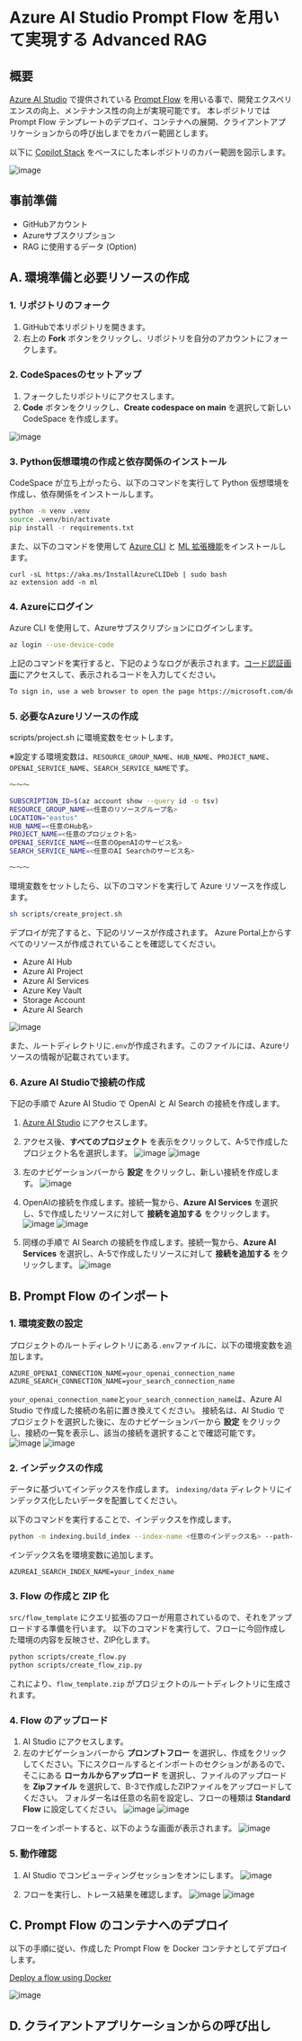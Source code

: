 # Azure AI Studio Prompt Flow を用いて実現する Advanced RAG

## 概要

[Azure AI Studio](https://azure.microsoft.com/ja-jp/products/ai-studio) で提供されている [Prompt Flow](https://learn.microsoft.com/ja-jp/azure/ai-studio/how-to/prompt-flow) を用いる事で、開発エクスペリエンスの向上、メンテナンス性の向上が実現可能です。
本レポジトリでは Prompt Flow テンプレートのデプロイ、コンテナへの展開、クライアントアプリケーションからの呼び出しまでをカバー範囲とします。

以下に [Copilot Stack](https://news.microsoft.com/ja-jp/features/230524-microsoft-outlines-framework-for-building-ai-apps-and-copilots-expands-ai-plugin-ecosystem/) をベースにした本レポジトリのカバー範囲を図示します。

![image](images/00.png)

## 事前準備

- GitHubアカウント
- Azureサブスクリプション
- RAG に使用するデータ (Option)

## A. 環境準備と必要リソースの作成

### 1. リポジトリのフォーク

1. GitHubで本リポジトリを開きます。
2. 右上の **Fork** ボタンをクリックし、リポジトリを自分のアカウントにフォークします。

### 2. CodeSpacesのセットアップ

1. フォークしたリポジトリにアクセスします。
2. **Code** ボタンをクリックし、**Create codespace on main** を選択して新しい CodeSpace を作成します。

![image](images/01.png)


### 3. Python仮想環境の作成と依存関係のインストール

CodeSpace が立ち上がったら、以下のコマンドを実行して Python 仮想環境を作成し、依存関係をインストールします。

```bash
python -m venv .venv
source .venv/bin/activate
pip install -r requirements.txt
```

また、以下のコマンドを使用して [Azure CLI](https://learn.microsoft.com/ja-jp/cli/azure/what-is-azure-cli) と [ML 拡張機能](https://learn.microsoft.com/ja-jp/cli/azure/ml?view=azure-cli-latest)をインストールします。

```:bash
curl -sL https://aka.ms/InstallAzureCLIDeb | sudo bash
az extension add -n ml
```

### 4. Azureにログイン

Azure CLI を使用して、Azureサブスクリプションにログインします。

```bash
az login --use-device-code
```

上記のコマンドを実行すると、下記のようなログが表示されます。[コード認証画面](https://microsoft.com/devicelogin)にアクセスして、表示されるコードを入力してください。

```bash
To sign in, use a web browser to open the page https://microsoft.com/devicelogin and enter the code <コード> to authenticate.
```

### 5. 必要なAzureリソースの作成
scripts/project.sh に環境変数をセットします。

※設定する環境変数は、`RESOURCE_GROUP_NAME`、`HUB_NAME`、`PROJECT_NAME`、`OPENAI_SERVICE_NAME`、`SEARCH_SERVICE_NAME`です。


```:scripts/project.sh
～～～

SUBSCRIPTION_ID=$(az account show --query id -o tsv)
RESOURCE_GROUP_NAME=<任意のリソースグループ名>
LOCATION="eastus"
HUB_NAME=<任意のHub名>
PROJECT_NAME=<任意のプロジェクト名>
OPENAI_SERVICE_NAME=<任意のOpenAIのサービス名>
SEARCH_SERVICE_NAME=<任意のAI Searchのサービス名>

～～～
```


環境変数をセットしたら、以下のコマンドを実行して Azure リソースを作成します。

```bash
sh scripts/create_project.sh
```

デプロイが完了すると、下記のリソースが作成されます。
Azure Portal上からすべてのリソースが作成されていることを確認してください。

- Azure AI Hub
- Azure AI Project
- Azure AI Services
- Azure Key Vault
- Storage Account
- Azure AI Search

![image](images/02.png)

また、ルートディレクトリに`.env`が作成されます。このファイルには、Azureリソースの情報が記載されています。


### 6. Azure AI Studioで接続の作成
下記の手順で Azure AI Studio で OpenAI と AI Search の接続を作成します。
1. [Azure AI Studio](https://ai.azure.com/) にアクセスします。
2. アクセス後、**すべてのプロジェクト** を表示をクリックして、A-5で作成したプロジェクト名を選択します。
![image](images/03.png)
![image](images/04.png)

3. 左のナビゲーションバーから **設定** をクリックし、新しい接続を作成します。
![image](images/05.png)

4. OpenAIの接続を作成します。接続一覧から、**Azure AI Services** を選択し、5で作成したリソースに対して **接続を追加する** をクリックします。
![image](images/06.png)
![image](images/07.png)

5. 同様の手順で AI Search の接続を作成します。接続一覧から、**Azure AI Services** を選択し、A-5で作成したリソースに対して **接続を追加する** をクリックします。
![image](images/08.png)


## B. Prompt Flow のインポート
### 1. 環境変数の設定

プロジェクトのルートディレクトリにある`.env`ファイルに、以下の環境変数を追加します。

```env
AZURE_OPENAI_CONNECTION_NAME=your_openai_connection_name
AZURE_SEARCH_CONNECTION_NAME=your_search_connection_name
```

`your_openai_connection_name`と`your_search_connection_name`は、Azure AI Studio で作成した接続の名前に置き換えてください。
接続名は、AI Studio でプロジェクトを選択した後に、左のナビゲーションバーから **設定** をクリックし、接続の一覧を表示し、該当の接続を選択することで確認可能です。
![image](images/09.png)
![image](images/10.png)

### 2. インデックスの作成

データに基づいてインデックスを作成します。
`indexing/data` ディレクトリにインデックス化したいデータを配置してください。

以下のコマンドを実行することで、インデックスを作成します。


```bash
python -m indexing.build_index --index-name <任意のインデックス名> --path-to-data indexing/data
```

インデックス名を環境変数に追加します。

```env
AZUREAI_SEARCH_INDEX_NAME=your_index_name
```

### 3. Flow の作成と ZIP 化

`src/flow_template` にクエリ拡張のフローが用意されているので、それをアップロードする準備を行います。
以下のコマンドを実行して、フローに今回作成した環境の内容を反映させ、ZIP化します。

```bash
python scripts/create_flow.py
python scripts/create_flow_zip.py
```

これにより、`flow_template.zip` がプロジェクトのルートディレクトリに生成されます。

### 4. Flow のアップロード

1. AI Studio にアクセスします。
2. 左のナビゲーションバーから **プロンプトフロー** を選択し、作成をクリックしてください。下にスクロールするとインポートのセクションがあるので、そこにある **ローカルからアップロード** を選択し、ファイルのアップロードを **Zipファイル** を選択して、B-3で作成したZIPファイルをアップロードしてください。
フォルダー名は任意の名前を設定し、フローの種類は **Standard Flow** に設定してください。
![image](images/11.png)
![image](images/12.png)

フローをインポートすると、以下のような画面が表示されます。
![image](images/13.png)


### 5. 動作確認

1. AI Studio でコンピューティングセッションをオンにします。
![image](images/14.png)

2. フローを実行し、トレース結果を確認します。
![image](images/15.png)
![image](images/16.png)

## C. Prompt Flow のコンテナへのデプロイ
以下の手順に従い、作成した Prompt Flow を Docker コンテナとしてデプロイします。

[Deploy a flow using Docker](https://microsoft.github.io/promptflow/how-to-guides/deploy-a-flow/deploy-using-docker.html)

![image](images/17.png)

## D. クライアントアプリケーションからの呼び出し
